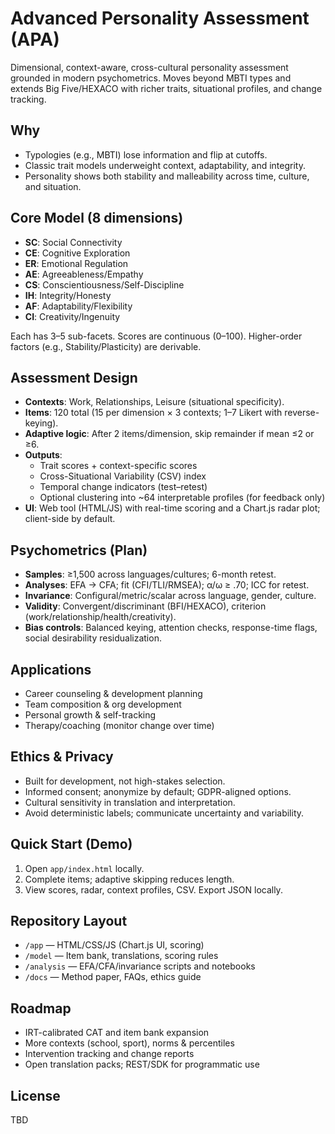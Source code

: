 # Advanced Personality Assessment (APA)

Dimensional, context-aware, cross-cultural personality assessment grounded in modern psychometrics. Moves beyond MBTI types and extends Big Five/HEXACO with richer traits, situational profiles, and change tracking.

## Why
- Typologies (e.g., MBTI) lose information and flip at cutoffs.
- Classic trait models underweight context, adaptability, and integrity.
- Personality shows both stability and malleability across time, culture, and situation.

## Core Model (8 dimensions)
- **SC**: Social Connectivity
- **CE**: Cognitive Exploration
- **ER**: Emotional Regulation
- **AE**: Agreeableness/Empathy
- **CS**: Conscientiousness/Self-Discipline
- **IH**: Integrity/Honesty
- **AF**: Adaptability/Flexibility
- **CI**: Creativity/Ingenuity

Each has 3–5 sub-facets. Scores are continuous (0–100). Higher-order factors (e.g., Stability/Plasticity) are derivable.

## Assessment Design
- **Contexts**: Work, Relationships, Leisure (situational specificity).
- **Items**: 120 total (15 per dimension × 3 contexts; 1–7 Likert with reverse-keying).
- **Adaptive logic**: After 2 items/dimension, skip remainder if mean ≤2 or ≥6.
- **Outputs**:
  - Trait scores + context-specific scores
  - Cross-Situational Variability (CSV) index
  - Temporal change indicators (test–retest)
  - Optional clustering into ~64 interpretable profiles (for feedback only)
- **UI**: Web tool (HTML/JS) with real-time scoring and a Chart.js radar plot; client-side by default.

## Psychometrics (Plan)
- **Samples**: ≥1,500 across languages/cultures; 6-month retest.
- **Analyses**: EFA → CFA; fit (CFI/TLI/RMSEA); α/ω ≥ .70; ICC for retest.
- **Invariance**: Configural/metric/scalar across language, gender, culture.
- **Validity**: Convergent/discriminant (BFI/HEXACO), criterion (work/relationship/health/creativity).
- **Bias controls**: Balanced keying, attention checks, response-time flags, social desirability residualization.

## Applications
- Career counseling & development planning
- Team composition & org development
- Personal growth & self-tracking
- Therapy/coaching (monitor change over time)

## Ethics & Privacy
- Built for development, not high-stakes selection.
- Informed consent; anonymize by default; GDPR-aligned options.
- Cultural sensitivity in translation and interpretation.
- Avoid deterministic labels; communicate uncertainty and variability.

## Quick Start (Demo)
1. Open `app/index.html` locally.
2. Complete items; adaptive skipping reduces length.
3. View scores, radar, context profiles, CSV. Export JSON locally.

## Repository Layout
- `/app` — HTML/CSS/JS (Chart.js UI, scoring)
- `/model` — Item bank, translations, scoring rules
- `/analysis` — EFA/CFA/invariance scripts and notebooks
- `/docs` — Method paper, FAQs, ethics guide

## Roadmap
- IRT-calibrated CAT and item bank expansion
- More contexts (school, sport), norms & percentiles
- Intervention tracking and change reports
- Open translation packs; REST/SDK for programmatic use

## License
TBD

